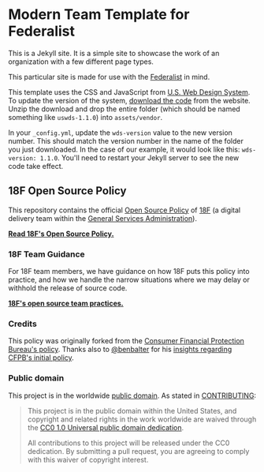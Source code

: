 # Modern Team Template for Federalist

This is a Jekyll site. It is a simple site to showcase the work of an organization with a few different page types.

This particular site is made for use with the [Federalist](https://github.com/18f/federalist) in mind.

This template uses the CSS and JavaScript from [U.S. Web Design System](https://standards.18f.gov). To update the version of the system, [download the code](https://standards.usa.gov/getting-started/download/) from the website. Unzip the download and drop the entire folder (which should be named something like `uswds-1.1.0`) into `assets/vendor`.

In your `_config.yml`, update the `wds-version` value to the new version number. This should match the version number in the name of the folder you just downloaded. In the case of our example, it would look like this: `wds-version: 1.1.0`. You'll need to restart your Jekyll server to see the new code take effect.

## 18F Open Source Policy

This repository contains the official [Open Source Policy](policy.md) of [18F](https://18f.gsa.gov/) (a digital delivery team within the [General Services Administration](http://gsa.gov)).

**[Read 18F's Open Source Policy.](policy.md)**

### 18F Team Guidance

For 18F team members, we have guidance on how 18F puts this policy into practice, and how we handle the narrow situations where we may delay or withhold the release of source code.

**[18F's open source team practices.](practice.md)**

### Credits

This policy was originally forked from the [Consumer Financial Protection Bureau's policy](https://github.com/cfpb/source-code-policy). Thanks also to [@benbalter](https://github.com/benbalter) for his [insights regarding CFPB's initial policy](http://ben.balter.com/2012/04/10/whats-missing-from-cfpbs-awesome-new-source-code-policy/).

### Public domain

This project is in the worldwide [public domain](LICENSE.md). As stated in [CONTRIBUTING](CONTRIBUTING.md):

> This project is in the public domain within the United States, and copyright and related rights in the work worldwide are waived through the [CC0 1.0 Universal public domain dedication](https://creativecommons.org/publicdomain/zero/1.0/).
>
> All contributions to this project will be released under the CC0 dedication. By submitting a pull request, you are agreeing to comply with this waiver of copyright interest.
